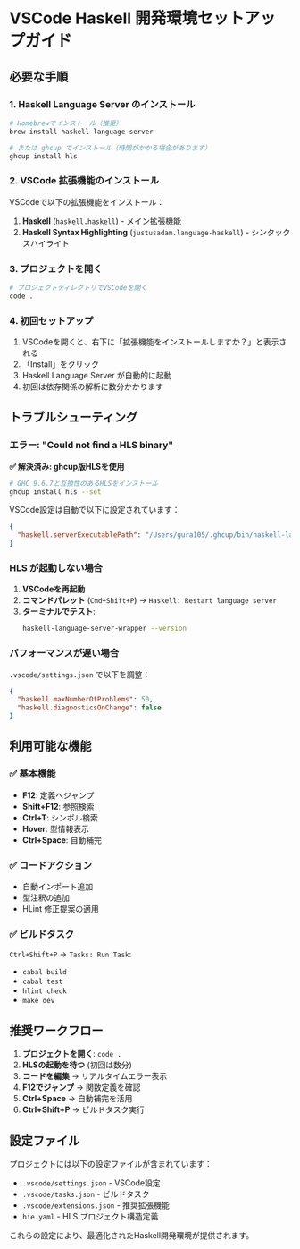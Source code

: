 # VSCode Haskell 開発環境セットアップガイド

## 必要な手順

### 1. Haskell Language Server のインストール

```bash
# Homebrewでインストール（推奨）
brew install haskell-language-server

# または ghcup でインストール（時間がかかる場合があります）
ghcup install hls
```

### 2. VSCode 拡張機能のインストール

VSCodeで以下の拡張機能をインストール：

1. **Haskell** (`haskell.haskell`) - メイン拡張機能
2. **Haskell Syntax Highlighting** (`justusadam.language-haskell`) - シンタックスハイライト

### 3. プロジェクトを開く

```bash
# プロジェクトディレクトリでVSCodeを開く
code .
```

### 4. 初回セットアップ

1. VSCodeを開くと、右下に「拡張機能をインストールしますか？」と表示される
2. 「Install」をクリック
3. Haskell Language Server が自動的に起動
4. 初回は依存関係の解析に数分かかります

## トラブルシューティング

### エラー: "Could not find a HLS binary"

**✅ 解決済み: ghcup版HLSを使用**
```bash
# GHC 9.6.7と互換性のあるHLSをインストール
ghcup install hls --set
```

VSCode設定は自動で以下に設定されています：
```json
{
  "haskell.serverExecutablePath": "/Users/gura105/.ghcup/bin/haskell-language-server-wrapper"
}
```

### HLS が起動しない場合

1. **VSCodeを再起動**
2. **コマンドパレット** (`Cmd+Shift+P`) → `Haskell: Restart language server`
3. **ターミナルでテスト**:
   ```bash
   haskell-language-server-wrapper --version
   ```

### パフォーマンスが遅い場合

`.vscode/settings.json` で以下を調整：
```json
{
  "haskell.maxNumberOfProblems": 50,
  "haskell.diagnosticsOnChange": false
}
```

## 利用可能な機能

### ✅ 基本機能
- **F12**: 定義へジャンプ
- **Shift+F12**: 参照検索
- **Ctrl+T**: シンボル検索
- **Hover**: 型情報表示
- **Ctrl+Space**: 自動補完

### ✅ コードアクション
- 自動インポート追加
- 型注釈の追加
- HLint 修正提案の適用

### ✅ ビルドタスク
`Ctrl+Shift+P` → `Tasks: Run Task`:
- `cabal build`
- `cabal test`
- `hlint check`
- `make dev`

## 推奨ワークフロー

1. **プロジェクトを開く**: `code .`
2. **HLSの起動を待つ** (初回は数分)
3. **コードを編集** → リアルタイムエラー表示
4. **F12でジャンプ** → 関数定義を確認
5. **Ctrl+Space** → 自動補完を活用
6. **Ctrl+Shift+P** → ビルドタスク実行

## 設定ファイル

プロジェクトには以下の設定ファイルが含まれています：

- `.vscode/settings.json` - VSCode設定
- `.vscode/tasks.json` - ビルドタスク
- `.vscode/extensions.json` - 推奨拡張機能
- `hie.yaml` - HLS プロジェクト構造定義

これらの設定により、最適化されたHaskell開発環境が提供されます。